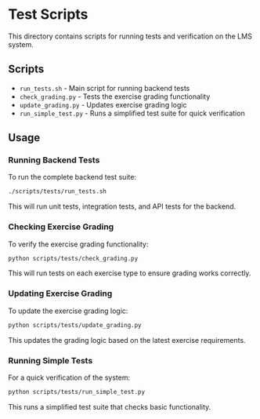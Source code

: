 # Test Scripts

This directory contains scripts for running tests and verification on the LMS system.

## Scripts

- `run_tests.sh` - Main script for running backend tests
- `check_grading.py` - Tests the exercise grading functionality
- `update_grading.py` - Updates exercise grading logic
- `run_simple_test.py` - Runs a simplified test suite for quick verification

## Usage

### Running Backend Tests

To run the complete backend test suite:

```bash
./scripts/tests/run_tests.sh
```

This will run unit tests, integration tests, and API tests for the backend.

### Checking Exercise Grading

To verify the exercise grading functionality:

```bash
python scripts/tests/check_grading.py
```

This will run tests on each exercise type to ensure grading works correctly.

### Updating Exercise Grading

To update the exercise grading logic:

```bash
python scripts/tests/update_grading.py
```

This updates the grading logic based on the latest exercise requirements.

### Running Simple Tests

For a quick verification of the system:

```bash
python scripts/tests/run_simple_test.py
```

This runs a simplified test suite that checks basic functionality. 
